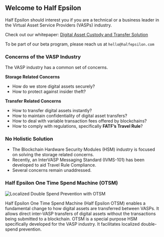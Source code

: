 ## Welcome to Half Epsilon

Half Epsilon should interest you if you are a technical or a business leader in the Virtual Asset Service Providers (VASPs) industry. 

Check out our whitepaper: [Digital Asset Custody and Transfer Solution](https://github.com/Half-Epsilon/Half-Epsilon.github.io/edit/main/index.md) 

To be part of our beta program, please reach us at ```hello@halfepsilon.com```

### Concerns of the VASP Industry

The VASP industry has a common set of concerns. 

**Storage Related Concerns**

- How do we store digital assets securely? 
- How to protect against insider theft? 

**Transfer Related Concerns**

- How to transfer digital assets instantly? 
- How to maintain confidentiality of digital asset transfers? 
- How to deal with variable transaction fees offered by blockchains? 
- How to comply with regulations, specifically **FATF’s Travel Rule**? 

### No Holistic Solution

- The Blockchain Hardware Security Modules (HSM) industry is focused on solving the storage related concerns. 
- Recently, an InterVASP Messaging Standard (IVMS-101) has been developed to aid Travel Rule Compliance. 
- Several concerns remain unaddressed. 

### Half Epsilon One Time Spend Machine (OTSM)


![Localized Double Spend Prevention with OTSM](https://half-epsilon.github.io/OTSM.png)


Half Epsilon One Time Spend Machine (Half Epsilon OTSM) enables a fundamental change to how digital assets are transferred between VASPs. It allows direct inter-VASP transfers of digital assets without the transactions being submitted to a blockchain. OTSM is a special purpose HSM specifically developed for the VASP industry. It facilitates localized double-spend prevention. 



